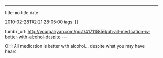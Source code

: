 ---
title: no title
date:

 2010-02-28T02:21:28-05:00 
tags:  []

tumblr_url:
http://yourpalryan.com/post/417115856/oh-all-medication-is-better-with-alcohol-despite
\-\--

OH: All medication is better with alcohol... despite what you may have
heard.
